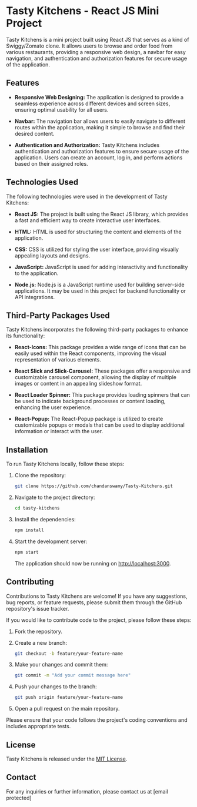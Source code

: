 # Tasty Kitchens - React JS Mini Project

Tasty Kitchens is a mini project built using React JS that serves as a kind of Swiggy/Zomato clone. It allows users to browse and order food from various restaurants, providing a responsive web design, a navbar for easy navigation, and authentication and authorization features for secure usage of the application.

## Features

- **Responsive Web Designing:** The application is designed to provide a seamless experience across different devices and screen sizes, ensuring optimal usability for all users.

- **Navbar:** The navigation bar allows users to easily navigate to different routes within the application, making it simple to browse and find their desired content.

- **Authentication and Authorization:** Tasty Kitchens includes authentication and authorization features to ensure secure usage of the application. Users can create an account, log in, and perform actions based on their assigned roles.

## Technologies Used

The following technologies were used in the development of Tasty Kitchens:

- **React JS:** The project is built using the React JS library, which provides a fast and efficient way to create interactive user interfaces.

- **HTML:** HTML is used for structuring the content and elements of the application.

- **CSS:** CSS is utilized for styling the user interface, providing visually appealing layouts and designs.

- **JavaScript:** JavaScript is used for adding interactivity and functionality to the application.

- **Node.js:** Node.js is a JavaScript runtime used for building server-side applications. It may be used in this project for backend functionality or API integrations.

## Third-Party Packages Used

Tasty Kitchens incorporates the following third-party packages to enhance its functionality:

- **React-Icons:** This package provides a wide range of icons that can be easily used within the React components, improving the visual representation of various elements.

- **React Slick and Slick-Carousel:** These packages offer a responsive and customizable carousel component, allowing the display of multiple images or content in an appealing slideshow format.

- **React Loader Spinner:** This package provides loading spinners that can be used to indicate background processes or content loading, enhancing the user experience.

- **React-Popup:** The React-Popup package is utilized to create customizable popups or modals that can be used to display additional information or interact with the user.

## Installation

To run Tasty Kitchens locally, follow these steps:

1. Clone the repository:

   ```bash
   git clone https://github.com/chandanswamy/Tasty-Kitchens.git
   ```

2. Navigate to the project directory:

   ```bash
   cd tasty-kitchens
   ```

3. Install the dependencies:

   ```bash
   npm install
   ```

4. Start the development server:

   ```bash
   npm start
   ```

   The application should now be running on [http://localhost:3000](http://localhost:3000).

## Contributing

Contributions to Tasty Kitchens are welcome! If you have any suggestions, bug reports, or feature requests, please submit them through the GitHub repository's issue tracker.

If you would like to contribute code to the project, please follow these steps:

1. Fork the repository.

2. Create a new branch:

   ```bash
   git checkout -b feature/your-feature-name
   ```

3. Make your changes and commit them:

   ```bash
   git commit -m "Add your commit message here"
   ```

4. Push your changes to the branch:

   ```bash
   git push origin feature/your-feature-name
   ```

5. Open a pull request on the main repository.

Please ensure that your code follows the project's coding conventions and includes appropriate tests.

## License

Tasty Kitchens is released under the [MIT License](LICENSE).

## Contact

For any inquiries or further information, please contact us at [email protected]
